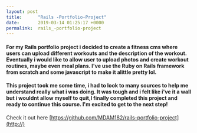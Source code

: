 ```yaml
---
layout: post
title:      "Rails -Portfolio-Project"
date:       2019-03-14 01:25:17 +0000
permalink:  rails_-portfolio-project
---
```



#### For my Rails portfolio project i decided to create a fitness cms where users can upload different workouts and the description of the workout. Eventually i would like to allow user to upload photos and create workout routines, maybe even meal plans. I've use the Ruby on Rails framework from scratch and some javascript to make it alittle pretty lol. 
#### This project took me some time, i had to look to many sources to help me understand really what i was doing. It was tough and i felt like i've it a wall but i wouldnt allow myself to quit,I finally completed this project and ready to continue this course. I'm excited to get to the next step!   

Check it out here [https://github.com/MDAM182/rails-portfolio-project](http://)
